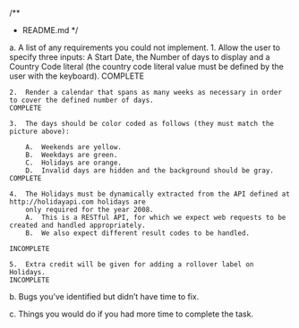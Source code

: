 /**
 * README.md
 */

a.	A list of any requirements you could not implement.
    1.	Allow the user to specify three inputs: A Start Date, the Number of days to display and a Country Code literal 
    (the country code literal value must be defined by the user with the keyboard).
    COMPLETE
    
    2.	Render a calendar that spans as many weeks as necessary in order to cover the defined number of days.
    COMPLETE
    
    3.	The days should be color coded as follows (they must match the picture above): 

        A.	Weekends are yellow. 
        B.	Weekdays are green. 
        C.	Holidays are orange.
        D.	Invalid days are hidden and the background should be gray.
    COMPLETE
    
    4.	The Holidays must be dynamically extracted from the API defined at http://holidayapi.com holidays are 
        only required for the year 2008.
        A.	This is a RESTful API, for which we expect web requests to be created and handled appropriately.
        B.	We also expect different result codes to be handled.
    
    INCOMPLETE
    
    5.	Extra credit will be given for adding a rollover label on Holidays.
    INCOMPLETE

b.	Bugs you’ve identified but didn’t have time to fix.
    
c.	Things you would do if you had more time to complete the task.
